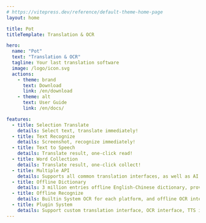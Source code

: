 ```yaml
---
# https://vitepress.dev/reference/default-theme-home-page
layout: home

title: Pot
titleTemplate: Translation & OCR

hero:
  name: "Pot"
  text: "Translation & OCR"
  tagline: Your last translation software
  image: /logo/icon.svg
  actions:
    - theme: brand
      text: Download
      link: /en/download
    - theme: alt
      text: User Guide
      link: /en/docs/

features:
  - title: Selection Translate
    details: Select text, translate immediately!
  - title: Text Recognize
    details: Screenshot, recognize immediately!
  - title: Text to Speech
    details: Translate result, one-click read!
  - title: Word Collection
    details: Translate result, one-click collect!
  - title: Multiple API
    details: Supports all common translation interfaces, as well as AI translation interfaces such as ChatGPT and ChatGLM!
  - title: Offline Dictionary
    details: 3 million entries offline English-Chinese dictionary, provided by plugin!
  - title: Offline Recognize
    details: Builtin System OCR for each platform, and offline OCR interfaces such as Rapid and PaddleOCR are provided by plugins!
  - title: Plugin System
    details: Support custom translation interface, OCR interface, TTS interface, word collection interface!
---
```

